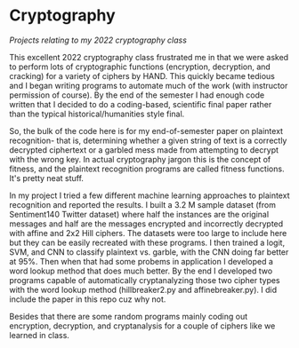 # Cryptography
*Projects relating to my 2022 cryptography class*

This excellent 2022 cryptography class frustrated me in that we were asked to perform lots of cryptographic functions (encryption, decryption, and cracking) for a variety of ciphers by HAND. This quickly became tedious and I began writing programs to automate much of the work (with instructor permission of course). By the end of the semester I had enough code written that I decided to do a coding-based, scientific final paper rather than the typical historical/humanities style final.

So, the bulk of the code here is for my end-of-semester paper on plaintext recognition- that is, determining whether a given string of text is a correctly decrypted ciphertext or a garbled mess made from attempting to decrypt with the wrong key.  In actual cryptography jargon this is the concept of fitness, and the plaintext recognition programs are called fitness functions.  It's pretty neat stuff.

In my project I tried a few different machine learning approaches to plaintext recognition and reported the results.  I built a 3.2 M sample dataset (from Sentiment140 Twitter dataset) where half the instances are the original messages and half are the messages encrypted and incorrectly decrypted with affine and 2x2 Hill ciphers.  The datasets were too large to include here but they can be easily recreated with these programs.  I then trained a logit, SVM, and CNN to classify plaintext vs. garble, with the CNN doing far better at 95%.  Then when that had some probems in application I developed a word lookup method that does much better.  By the end I developed two programs capable of automatically cryptanalyzing those two cipher types with the word lookup method (hillbreaker2.py and affinebreaker.py).  I did include the paper in this repo cuz why not.

Besides that there are some random programs mainly coding out encryption, decryption, and cryptanalysis for a couple of ciphers like we learned in class.
